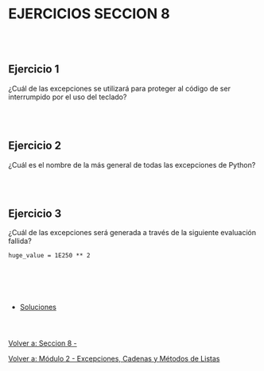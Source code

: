 # **EJERCICIOS SECCION 8**  
<br></br>  

## **Ejercicio 1**  

¿Cuál de las excepciones se utilizará para proteger al código de ser interrumpido por el uso del teclado?

<br></br>  

## **Ejercicio 2**  

¿Cuál es el nombre de la más general de todas las excepciones de Python?

<br></br>  


## **Ejercicio 3**  

¿Cuál de las excepciones será generada a través de la siguiente evaluación fallida?
```
huge_value = 1E250 ** 2
```  
#  
<br></br>

- [Soluciones](Sec8-ejsol.md)
<br></br>
#  

[Volver a: Seccion 8 - ](_Seccion8.md)  

[Volver a: Módulo 2 - Excepciones, Cadenas y Métodos de Listas](../README.md)